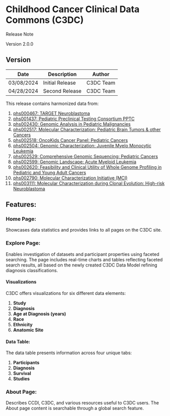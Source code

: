 # Childhood Cancer Clinical Data Commons (C3DC)
Release Note

Version 2.0.0

## Version

| Date       | Description       | Author    |
|------------|-------------------|-----------|
| 03/08/2024 | Initial Release   | C3DC Team | 
| 04/28/2024 |  Second Release   | C3DC Team |


This release contains harmonized data from:

1. <a href="https://www.ncbi.nlm.nih.gov/projects/gap/cgi-bin/study.cgi?study_id=phs000467.v23.p8">phs000467: TARGET Neuroblastoma</a>
2. <a href="https://www.ncbi.nlm.nih.gov/projects/gap/cgi-bin/study.cgi?study_id=phs001437.v2.p1">phs001437: Pediatric Preclinical Testing Consortium PPTC</a>
3. <a href="https://www.ncbi.nlm.nih.gov/projects/gap/cgi-bin/study.cgi?study_id=phs002430.v1.p1">phs002430: Genomic Analysis in Pediatric Malignancies</a>
4. <a href="https://www.ncbi.nlm.nih.gov/projects/gap/cgi-bin/study.cgi?study_id=phs002517.v2.p2">phs002517: Molecular Characterization: Pediatric Brain Tumors & other Cancers</a>
5. <a href="https://www.ncbi.nlm.nih.gov/projects/gap/cgi-bin/study.cgi?study_id=phs002518.v1.p1">phs002518: OncoKids Cancer Panel: Pediatric Cancers</a>
6. <a href="https://www.ncbi.nlm.nih.gov/projects/gap/cgi-bin/study.cgi?study_id=phs002504.v1.p1">phs002504: Genomic Characterization: Juvenile Myelo Monocytic Leukemia</a>
7. <a href="https://www.ncbi.nlm.nih.gov/projects/gap/cgi-bin/study.cgi?study_id=phs002529.v1.p1">phs002529: Comprehensive Genomic Sequencing: Pediatric Cancers</a>
8. <a href="https://www.ncbi.nlm.nih.gov/projects/gap/cgi-bin/study.cgi?study_id=phs002599.v1.p1">phs002599: Genomic Landscape: Acute Myeloid Leukemia</a>
9. <a href="https://www.ncbi.nlm.nih.gov/projects/gap/cgi-bin/study.cgi?study_id=phs002620.v1.p1">phs002620: Feasibility and Clinical Utility of Whole Genome Profiling in Pediatric and Young Adult Cancers</a>
10. <a href="https://www.ncbi.nlm.nih.gov/projects/gap/cgi-bin/study.cgi?study_id=phs002790.v5.p1">phs002790: Molecular Characterization Initiative (MCI)</a>
11. <a href="https://www.ncbi.nlm.nih.gov/projects/gap/cgi-bin/study.cgi?study_id=phs003111.v1.p1">phs003111: Molecular Characterization during Clonal Evolution: High-risk Neuroblastoma</a>

## Features:

### Home Page:
Showcases data statistics and provides links to all pages on the C3DC site.

### Explore Page:
Enables investigation of datasets and participant properties using faceted searching. The page includes real-time charts and tables reflecting faceted search results, all based on the newly created C3DC Data Model refining diagnosis classifications.

#### Visualizations

C3DC offers visualizations for six different data elements:

1. **Study**
2. **Diagnosis**
3. **Age at Diagnosis (years)**
4. **Race**
5. **Ethnicity**
6. **Anatomic Site**

#### Data Table:
The data table presents information across four unique tabs:
1. **Participants**
2. **Diagnosis**
3. **Survival**
4. **Studies**

### About Page:
Describes CCDI, C3DC, and various resources useful to C3DC users. The About page content is searchable through a global search feature.
